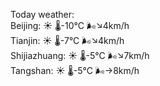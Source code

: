 Today weather:  
Beijing: ☀️   🌡️-10°C 🌬️↘4km/h  
Tianjin: ☀️   🌡️-7°C 🌬️↘4km/h  
Shijiazhuang: ☀️   🌡️-5°C 🌬️↘7km/h  
Tangshan: ☀️   🌡️-5°C 🌬️→8km/h  
